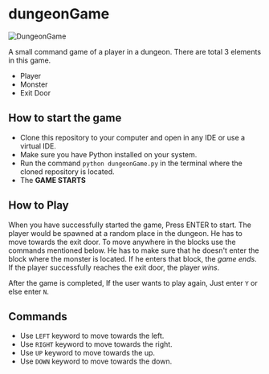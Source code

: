 # dungeonGame

![DungeonGame](https://vaibhav-images.s3.ap-south-1.amazonaws.com/dungeonGame.png)

A small command game of a player in a dungeon. There are total 3 elements in this game.
* Player
* Monster
* Exit Door

## How to start the game

* Clone this repository to your computer and open in any IDE or use a virtual IDE.
* Make sure you have Python installed on your system.
* Run the command `python dungeonGame.py` in the terminal where the cloned repository is located.
* The **GAME STARTS**

## How to Play

When you have successfully started the game, Press ENTER to start.
The player would be spawned at a random place in the dungeon. He has to move towards the exit door. To move anywhere in the blocks use the commands mentioned below. He has to make sure that he doesn't enter the block where the monster is located. If he enters that block, the *game ends*. If the player successfully reaches the exit door, the player *wins*.

After the game is completed, If the user wants to play again, Just enter `Y` or else enter `N`.

## Commands

* Use `LEFT` keyword to move towards the left.
* Use `RIGHT` keyword to move towards the right.
* Use `UP` keyword to move towards the up.
* Use `DOWN` keyword to move towards the down.
